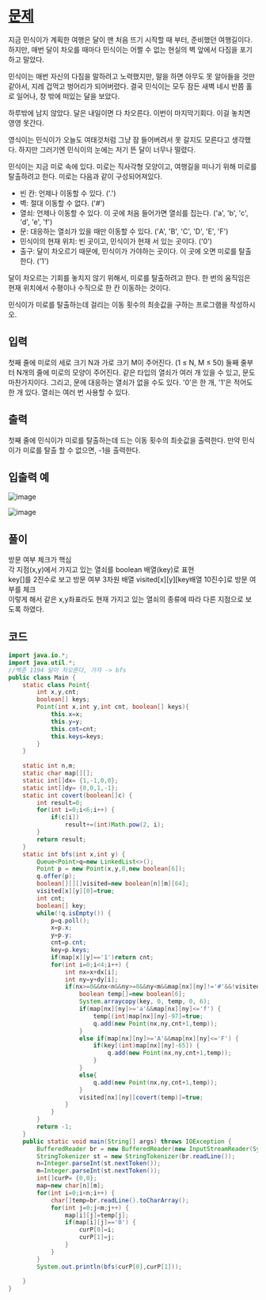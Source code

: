 # [문제](https://www.acmicpc.net/problem/1194)  
지금 민식이가 계획한 여행은 달이 맨 처음 뜨기 시작할 때 부터, 준비했던 여행길이다. 하지만, 매번 달이 차오를 때마다 민식이는 어쩔 수 없는 현실의 벽 앞에서 다짐을 포기하고 말았다.

민식이는 매번 자신의 다짐을 말하려고 노력했지만, 말을 하면 아무도 못 알아들을 것만 같아서, 지레 겁먹고 벙어리가 되어버렸다. 결국 민식이는 모두 잠든 새벽 네시 반쯤 홀로 일어나, 창 밖에 떠있는 달을 보았다.

하루밖에 남지 않았다. 달은 내일이면 다 차오른다. 이번이 마지막기회다. 이걸 놓치면 영영 못간다.

영식이는 민식이가 오늘도 여태것처럼 그냥 잠 들어버려서 못 갈지도 모른다고 생각했다. 하지만 그러기엔 민식이의 눈에는 저기 뜬 달이 너무나 떨렸다.

민식이는 지금 미로 속에 있다. 미로는 직사각형 모양이고, 여행길을 떠나기 위해 미로를 탈출하려고 한다. 미로는 다음과 같이 구성되어져있다.

- 빈 칸: 언제나 이동할 수 있다. ('.')
- 벽: 절대 이동할 수 없다. ('#')
- 열쇠: 언제나 이동할 수 있다. 이 곳에 처음 들어가면 열쇠를 집는다. ('a', 'b', 'c', 'd', 'e', 'f')
- 문: 대응하는 열쇠가 있을 때만 이동할 수 있다. ('A', 'B', 'C', 'D', 'E', 'F')
- 민식이의 현재 위치: 빈 곳이고, 민식이가 현재 서 있는 곳이다. ('0')
- 출구: 달이 차오르기 때문에, 민식이가 가야하는 곳이다. 이 곳에 오면 미로를 탈출한다. ('1')

달이 차오르는 기회를 놓치지 않기 위해서, 미로를 탈출하려고 한다. 한 번의 움직임은 현재 위치에서 수평이나 수직으로 한 칸 이동하는 것이다.

민식이가 미로를 탈출하는데 걸리는 이동 횟수의 최솟값을 구하는 프로그램을 작성하시오.


## 입력  
첫째 줄에 미로의 세로 크기 N과 가로 크기 M이 주어진다. (1 ≤ N, M ≤ 50) 둘째 줄부터 N개의 줄에 미로의 모양이 주어진다. 같은 타입의 열쇠가 여러 개 있을 수 있고, 문도 마찬가지이다. 그리고, 문에 대응하는 열쇠가 없을 수도 있다. '0'은 한 개, '1'은 적어도 한 개 있다. 열쇠는 여러 번 사용할 수 있다.
## 출력  
첫째 줄에 민식이가 미로를 탈출하는데 드는 이동 횟수의 최솟값을 출력한다. 만약 민식이가 미로를 탈출 할 수 없으면, -1을 출력한다.

## 입출력 예  
![image](https://user-images.githubusercontent.com/59672592/161198099-13652998-ce5d-45d6-bdcf-772927eec30f.png)

![image](https://user-images.githubusercontent.com/59672592/161198121-cdf4ae6f-715c-434c-bc6b-26288fb24b5f.png)

## 풀이  
방문 여부 체크가 핵심  
각 지점(x,y)에서 가지고 있는 열쇠를 boolean 배열(key)로 표현  
key[]를 2진수로 보고 방문 여부 3차원 배열 visited[x][y][key배열 10진수]로 방문 여부를 체크  
이렇게 해서 같은 x,y좌표라도 현재 가지고 있는 열쇠의 종류에 따라 다른 지점으로 보도록 하였다.


## 코드  

```java
import java.io.*;
import java.util.*;
//백준 1194 달이 차오른다, 가자 -> bfs
public class Main {
	static class Point{
		int x,y,cnt;
		boolean[] keys;
		Point(int x,int y,int cnt, boolean[] keys){
			this.x=x;
			this.y=y;
			this.cnt=cnt;
			this.keys=keys;
		}
	}
	
	static int n,m;
	static char map[][];
	static int[]dx= {1,-1,0,0};
	static int[]dy= {0,0,1,-1};
	static int covert(boolean[]c) {
		int result=0;
		for(int i=0;i<6;i++) {
			if(c[i])
				result+=(int)Math.pow(2, i);
		}
		return result;
	}
	static int bfs(int x,int y) {
		Queue<Point>q=new LinkedList<>();
		Point p = new Point(x,y,0,new boolean[6]);
		q.offer(p);
		boolean[][][]visited=new boolean[n][m][64];
		visited[x][y][0]=true;
		int cnt;
		boolean[] key;
		while(!q.isEmpty()) {
			p=q.poll();
			x=p.x;
			y=p.y;
			cnt=p.cnt;
			key=p.keys;
			if(map[x][y]=='1')return cnt;
			for(int i=0;i<4;i++) {
				int nx=x+dx[i];
				int ny=y+dy[i];
				if(nx>=0&&nx<n&&ny>=0&&ny<m&&map[nx][ny]!='#'&&!visited[nx][ny][covert(key)]) {
					boolean temp[]=new boolean[6];
					System.arraycopy(key, 0, temp, 0, 6);
					if(map[nx][ny]>='a'&&map[nx][ny]<='f') {
						temp[(int)map[nx][ny]-97]=true;
						q.add(new Point(nx,ny,cnt+1,temp));
					}
					else if(map[nx][ny]>='A'&&map[nx][ny]<='F') {
						if(key[(int)map[nx][ny]-65]) {
							q.add(new Point(nx,ny,cnt+1,temp));
						}
					}
					else{
						q.add(new Point(nx,ny,cnt+1,temp));
					}
					visited[nx][ny][covert(temp)]=true;
				}
			}
		}
		return -1;
	}
	public static void main(String[] args) throws IOException {
		BufferedReader br = new BufferedReader(new InputStreamReader(System.in));
		StringTokenizer st = new StringTokenizer(br.readLine());
		n=Integer.parseInt(st.nextToken());
		m=Integer.parseInt(st.nextToken());
		int[]curP= {0,0}; 
		map=new char[n][m];
		for(int i=0;i<n;i++) {
			char[]temp=br.readLine().toCharArray();
			for(int j=0;j<m;j++) {
				map[i][j]=temp[j];
				if(map[i][j]=='0') {
					curP[0]=i;
					curP[1]=j;
				}
			}
		}
		System.out.println(bfs(curP[0],curP[1]));
		
	}
}

```